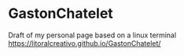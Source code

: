 # GastonChatelet

Draft of my personal page based on a linux terminal
https://litoralcreativo.github.io/GastonChatelet/

